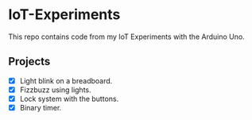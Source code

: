 # IoT-Experiments

This repo contains code from my IoT Experiments with the Arduino Uno.

## Projects

- [x] Light blink on a breadboard.
- [x] Fizzbuzz using lights.
- [x] Lock system with the buttons.
- [x] Binary timer.